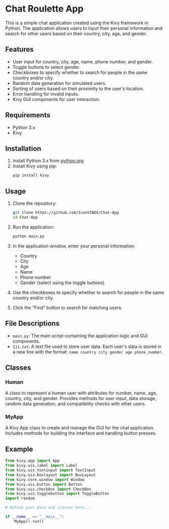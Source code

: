 # Chat Roulette App

This is a simple chat application created using the Kivy framework in Python. The application allows users to input their personal information and search for other users based on their country, city, age, and gender.

## Features

- User input for country, city, age, name, phone number, and gender.
- Toggle buttons to select gender.
- Checkboxes to specify whether to search for people in the same country and/or city.
- Random data generation for simulated users.
- Sorting of users based on their proximity to the user's location.
- Error handling for invalid inputs.
- Kivy GUI components for user interaction.

## Requirements

- Python 3.x
- Kivy

## Installation

1. Install Python 3.x from [python.org](https://www.python.org/).
2. Install Kivy using pip:
    ```sh
    pip install kivy
    ```

## Usage

1. Clone the repository:
    ```sh
    git clone https://github.com/IvanVINOG/Chat-App
    cd Chat-App
    ```

2. Run the application:
    ```sh
    python main.py
    ```

3. In the application window, enter your personal information:
    - Country
    - City
    - Age
    - Name
    - Phone number
    - Gender (select using the toggle buttons)

4. Use the checkboxes to specify whether to search for people in the same country and/or city.

5. Click the "Find" button to search for matching users.

## File Descriptions

- `main.py`: The main script containing the application logic and GUI components.
- `111.txt`: A text file used to store user data. Each user's data is stored in a new line with the format: `name country city gender age phone_number`.

## Classes

### Human

A class to represent a human user with attributes for number, name, age, country, city, and gender. Provides methods for user input, data storage, random data generation, and compatibility checks with other users.

### MyApp

A Kivy App class to create and manage the GUI for the chat application. Includes methods for building the interface and handling button presses.

## Example

```python
from kivy.app import App
from kivy.uix.label import Label
from kivy.uix.textinput import TextInput
from kivy.uix.boxlayout import BoxLayout
from kivy.core.window import Window
from kivy.uix.button import Button
from kivy.uix.checkbox import CheckBox
from kivy.uix.togglebutton import ToggleButton
import random

# Define your data and classes here...

if __name__ == "__main__":
    MyApp().run()
